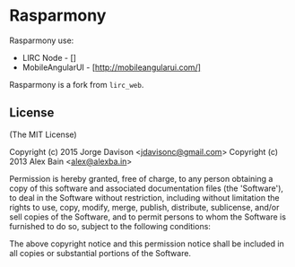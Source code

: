 Rasparmony
========

Rasparmony use:

* LIRC Node - []
* MobileAngularUI - [http://mobileangularui.com/]


Rasparmony is a fork from `lirc_web`.

## License

(The MIT License)

Copyright (c) 2015 Jorge Davison &lt;jdavisonc@gmail.com&gt;
Copyright (c) 2013 Alex Bain &lt;alex@alexba.in&gt;

Permission is hereby granted, free of charge, to any person obtaining
a copy of this software and associated documentation files (the
'Software'), to deal in the Software without restriction, including
without limitation the rights to use, copy, modify, merge, publish,
distribute, sublicense, and/or sell copies of the Software, and to
permit persons to whom the Software is furnished to do so, subject to
the following conditions:

The above copyright notice and this permission notice shall be
included in all copies or substantial portions of the Software.